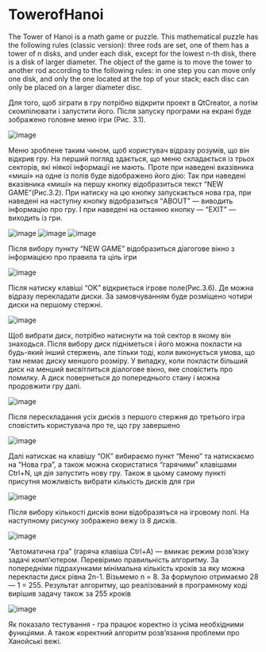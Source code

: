 # TowerofHanoi
The Tower of Hanoi is a math game or puzzle. This mathematical puzzle has the following rules (classic version): three rods are set, one of them has a tower of n disks, and under each disk, except for the lowest n-th disk, there is a disk of larger diameter. The object of the game is to move the tower to another rod according to the following rules: in one step you can move only one disk, and only the one located at the top of your stack; each disc can only be placed on a larger diameter disc.

Для того, щоб зіграти в гру потрібно відкрити проект в QtCreator, а потім скомпілювати і запустити його.
Після запуску програми на екрані буде зображено головне меню ігри (Рис. 3.1).

![image](https://user-images.githubusercontent.com/68056715/224507037-f447e8ec-75fe-4e76-be56-6282c3949340.png)

Меню зроблене таким чином, щоб користувач відразу розумів, що він відкрив гру. На перший погляд здається, що меню складається із трьох секторів, які ніякої інформації не мають. Проте при наведені вказівника «миші» на одне із полів буде відображено його дію: Так при наведені вказівника «миші» на першу кнопку відобразиться текст “NEW GAME”(Рис.3.2). При натиску на цю кнопку запускається нова гра, при наведені на наступну кнопку відобразиться “ABOUT” — виводить інформацію про гру. І при наведені на останню кнопку — “EXIT” — виходить із гри. 

![image](https://user-images.githubusercontent.com/68056715/224507114-4f2ba025-60a5-4313-8dc4-7044c9057cd0.png)
![image](https://user-images.githubusercontent.com/68056715/224507120-98c1cda7-04c4-4af0-a0a9-d51308b0b135.png)
![image](https://user-images.githubusercontent.com/68056715/224507122-61df110c-7110-4a42-b3cb-7ad9f57471f3.png)

Після вибору пункту “NEW GAME” відобразиться діагогове вікно з інформацією про правила та ціль ігри

![image](https://user-images.githubusercontent.com/68056715/224507136-b9040084-f8ec-4ac2-9c3e-3a811f311e0c.png)

Після натиску клавіші “OK” відкриється ігрове поле(Рис.3.6). Де можна відразу перекладати диски. За замовчуванням буде розміщено чотири диски на першому стержні.

![image](https://user-images.githubusercontent.com/68056715/224507146-86fb7acf-90c3-42a3-bf1c-27c736cd4987.png)

Щоб вибрати диск, потрібно натиснути на той сектор в якому він знаходься. Після вибору диск підніметься і його можна покласти на будь-який інший стержень, але тільки тоді, коли виконується умова, що там немає диску меншого розміру. У випадку, коли покласти більший диск на менший висвітлиться діалогове вікно, яке сповістить про помилку. А диск повернеться до попереднього стану і можна продовжити гру далі.

![image](https://user-images.githubusercontent.com/68056715/224507159-c0acb73b-f43f-4b11-89c9-8daab4db8d02.png)

Після перескладання усіх дисків з першого стержня до третього ігра сповістить користувача про те, що гру завершено

![image](https://user-images.githubusercontent.com/68056715/224507175-c2636ede-08ad-4d27-8796-0ebc2f95cfad.png)

Далі натискає на клавішу “ОК” вибираємо пункт “Меню” та натискаємо на “Нова гра”, а також можна скористатися “гарячими” клавішами Ctrl+N, ця дія запустить нову гру.
Також в цьому самому пункті присутня можливість вибрати кількість дисків для гри

![image](https://user-images.githubusercontent.com/68056715/224507199-0f5e4945-afcb-43d6-bc01-5e9359175d75.png)

Після вибору кількості дисків вони відобразяться на ігровому полі. На наступному рисунку зображено вежу із 8 дисків.

![image](https://user-images.githubusercontent.com/68056715/224507216-27cb6836-1f68-467e-a043-e1bd159d7a81.png)

“Автоматична гра” (гаряча клавіша Ctrl+A) — вмикає режим розв’язку задачі комп’ютером.
Перевіримо правильність алгоритму. За попередніми підрахунками мінімальна кількість кроків за яку можна перекласти диск рівна 2n-1. Візьмемо n = 8. За формулою отримаємо 28 — 1 = 255.
Результат алгоритму, що реалізований в програмному коді вирішив задачу також за 255 кроків

![image](https://user-images.githubusercontent.com/68056715/224507228-20fc8123-ff4b-4f06-82b8-8e11957ad271.png)

Як показало тестування - гра працює коректно із усіма необхідними функціями. А також коректний алгоритм розв’язання проблеми про Ханойські вежі. 
